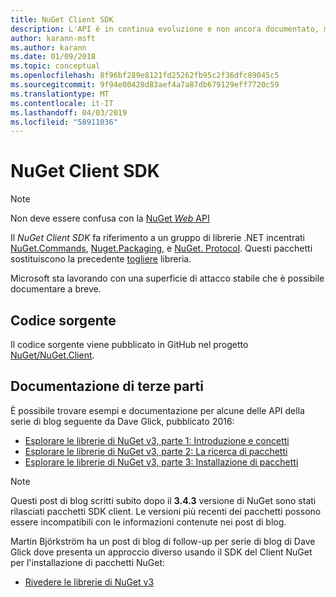 ```yaml
---
title: NuGet Client SDK
description: L'API è in continua evoluzione e non ancora documentato, ma gli esempi sono disponibili nel blog di Dave Glick.
author: karann-msft
ms.author: karann
ms.date: 01/09/2018
ms.topic: conceptual
ms.openlocfilehash: 8f96bf289e8121fd25262fb95c2f36dfc89045c5
ms.sourcegitcommit: 9f94e00428d83aef4a7a87db679129eff7720c59
ms.translationtype: MT
ms.contentlocale: it-IT
ms.lasthandoff: 04/03/2019
ms.locfileid: "58911036"
---
```

# <a name="nuget-client-sdk"></a>NuGet Client SDK

> [!Note]
> Non deve essere confusa con la [NuGet *Web* API](https://docs.microsoft.com/en-us/nuget/api/overview)

Il *NuGet Client SDK* fa riferimento a un gruppo di librerie .NET incentrati [NuGet.Commands](https://www.nuget.org/packages/NuGet.Commands), [Nuget.Packaging](https://www.nuget.org/packages/NuGet.Packaging), e [NuGet. Protocol](https://www.nuget.org/packages/NuGet.Protocol). Questi pacchetti sostituiscono la precedente [togliere](https://www.nuget.org/packages/NuGet.Core/) libreria.

Microsoft sta lavorando con una superficie di attacco stabile che è possibile documentare a breve.

## <a name="source-code"></a>Codice sorgente

Il codice sorgente viene pubblicato in GitHub nel progetto [NuGet/NuGet.Client](https://github.com/NuGet/NuGet.Client).

## <a name="third-party-documentation"></a>Documentazione di terze parti

È possibile trovare esempi e documentazione per alcune delle API della serie di blog seguente da Dave Glick, pubblicato 2016:

- [Esplorare le librerie di NuGet v3, parte 1: Introduzione e concetti](http://daveaglick.com/posts/exploring-the-nuget-v3-libraries-part-1)
- [Esplorare le librerie di NuGet v3, parte 2: La ricerca di pacchetti](http://daveaglick.com/posts/exploring-the-nuget-v3-libraries-part-2)
- [Esplorare le librerie di NuGet v3, parte 3: Installazione di pacchetti](http://daveaglick.com/posts/exploring-the-nuget-v3-libraries-part-3)

> [!Note]
> Questi post di blog scritti subito dopo il **3.4.3** versione di NuGet sono stati rilasciati pacchetti SDK client.
> Le versioni più recenti dei pacchetti possono essere incompatibili con le informazioni contenute nei post di blog.

Martin Björkström ha un post di blog di follow-up per serie di blog di Dave Glick dove presenta un approccio diverso usando il SDK del Client NuGet per l'installazione di pacchetti NuGet:

- [Rivedere le librerie di NuGet v3](https://martinbjorkstrom.com/posts/2018-09-19-revisiting-nuget-client-libraries)
